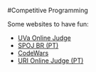 #Competitive Programming

Some websites to have fun:

*   [UVa Online Judge](http://uva.onlinejudge.org/)
*   [SPOJ BR (PT)](http://br.spoj.com)
*   [CodeWars](http://www.codewars.com/)
*   [URI Online Judge (PT)](http://www.urionlinejudge.com.br) 
